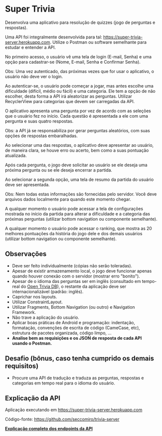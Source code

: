 # Super Trivia

Desenvolva uma aplicativo para resolução de quizzes (jogo de perguntas e respostas).

Uma API foi integralmente desenvolvida para tal: https://super-trivia-server.herokuapp.com. Utilize o Postman ou software semelhante para estudar e entender a API.

No primeiro acesso, o usuário vê uma tela de login (E-mail, Senha) e uma opção para cadastrar-se (Nome, E-mail, Senha e Confirmar Senha).

Obs: Uma vez autenticado, das próximas vezes que for usar o aplicativo, o usuário não deve ver o login.

Ao autenticar-se, o usuário pode começar a jogar, mas antes escolhe uma dificuldade (difícil, médio ou fácil) e uma categoria. Ele tem a opção de não escolher, desta forma a API irá aleatorizar as perguntas. Utilizar RecyclerView para categorias que devem ser carregadas da API.

O aplicativo apresenta uma pergunta por vez de acordo com as seleções que o usuário fez no início. Cada questão é apresentada a ele com uma pergunta e suas quatro respostas.

Obs: a API já se responsabiliza por gerar perguntas aleatórios, com suas opções de respostas embaralhadas.

Ao selecionar uma das respostas, o aplicativo deve apresentar ao usuário, de maneira clara, se houve erro ou acerto, bem como a suas pontuação atualizada.

Após cada pergunta, o jogo deve solicitar ao usuário se ele deseja uma próxima pergunta ou se ele deseja encerrar a partida.

Ao selecionar a segunda opção, uma tela de resumo da partida do usuário deve ser apresentada.

Obs: Nem todas estas informações são fornecidas pelo servidor. Você deve arquivos dados localmente para quando este momento chegar.

A qualquer momento o usuário pode acessar a tela de configurações mostrada no início da partida para alterar a dificuldade e a categoria das próximas perguntas (utilizar bottom navigation ou componente semelhante).

A qualquer momento o usuário pode acessar o ranking, que mostra as 20 melhores pontuações da história do jogo dele e dos demais usuários (utilizar bottom navigation ou componente semelhante).

## Observações

- Deve ser feito individualmente (cópias não serão toleradas).
- Apesar de existir armazenamento local, o jogo deve funcionar apenas quando houver conexão com o servidor (mostrar erro "bonito").
- Apesar de o idioma das perguntas ser em inglês (consultado em tempo-real do [Open Trivia DB](https://opentdb.com)), o restante da aplicação deve ser internacionalizável (padrão: inglês).
- Caprichar nos layouts.
- Utilizar ConstraintLayout.
- Utilizar Fragments, Bottom Navigation (ou outro) e Navigation Framework.
- Não trave a aplicação do usuário.
- Aplicar boas práticas de Android e programação: indentação, formatação, convenções de escrita de código (CameCase, etc), estrutura de pacotes organizada, código limpo, ...
- __Analise bem as requisições e os JSON de resposta de cada API usando o Postman.__

## Desafio (bônus, caso tenha cumprido os demais requisitos)

- Procure uma API de tradução e traduza as perguntas, respostas e categorias em tempo real para o idioma do usuário.

## Explicação da API

Aplicação executando em https://super-trivia-server.herokuapp.com

Código-fonte: https://github.com/seccomiro/trivia-server

[**Explicação completo dos endpoints da API**](https://github.com/seccomiro/trivia-server#explica%C3%A7%C3%A3o-da-api)